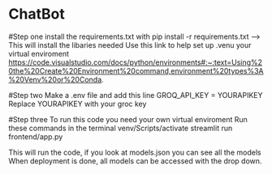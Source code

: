 # ChatBot
#Step one install the requirements.txt with 
pip install -r requirements.txt --> This will install the libaries needed
Use this link to help set up .venu your virtual enviroment https://code.visualstudio.com/docs/python/environments#:~:text=Using%20the%20Create%20Environment%20command,environment%20types%3A%20Venv%20or%20Conda.

#Step two 
Make a .env file and add this line GROQ_API_KEY = YOURAPIKEY
Replace YOURAPIKEY with your groc key

#Step three
To run this code you need your own virtual enviroment 
Run these commands in the terminal 
venv/Scripts/activate
streamlit run frontend/app.py

This will run the code, if you look at models.json you can see all the models 
When deployment is done, all models can be accessed with the drop down. 
